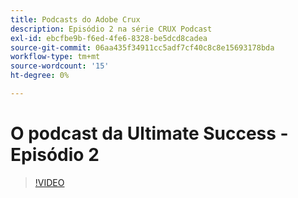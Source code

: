 ```yaml
---
title: Podcasts do Adobe Crux
description: Episódio 2 na série CRUX Podcast
exl-id: ebcfbe9b-f6ed-4fe6-8328-be5dcd8cadea
source-git-commit: 06aa435f34911cc5adf7cf40c8c8e15693178bda
workflow-type: tm+mt
source-wordcount: '15'
ht-degree: 0%

---
```


# O podcast da Ultimate Success - Episódio 2

>[!VIDEO](https://video.tv.adobe.com/v/3428674?quality=12learn=on)
